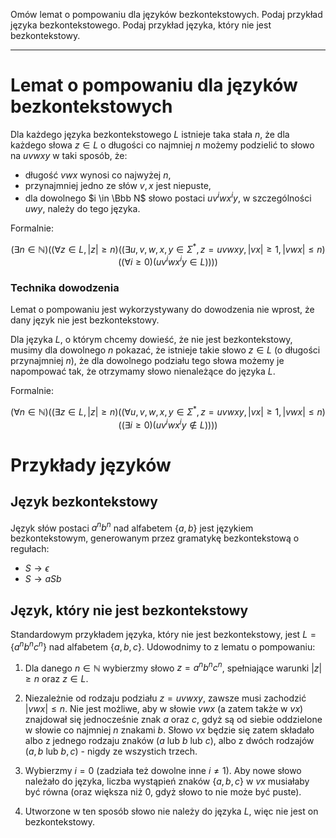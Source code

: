 Omów lemat o pompowaniu dla języków bezkontekstowych. Podaj przykład
języka bezkontekstowego. Podaj przykład języka, który nie jest bezkontekstowy.

---

# Lemat o pompowaniu dla języków bezkontekstowych

Dla każdego języka bezkontekstowego $L$ istnieje taka stała $n$, że dla każdego słowa $z \in L$ o długości co najmniej $n$ możemy podzielić to słowo na $uvwxy$ w taki sposób, że:

* długość $vwx$ wynosi co najwyżej $n$,
* przynajmniej jedno ze słów $v, x$ jest niepuste,
* dla dowolnego $i \in \Bbb N$ słowo postaci $uv^iwx^iy$, w szczególności $uwy$, należy do tego języka.

Formalnie:

$$(\exists n \in \mathbb{N}) ((\forall z \in L, |z| \geq n) ((\exists u, v, w, x, y \in \Sigma^{\ast}, z = uvwxy, |vx| \geq 1, |vwx| \leq n) ((\forall i \geq 0) (uv^iwx^iy \in L))))$$

### Technika dowodzenia
Lemat o pompowaniu jest wykorzystywany do dowodzenia nie wprost, że dany język nie jest bezkontekstowy.

Dla języka $L$, o którym chcemy dowieść, że nie jest bezkontekstowy, musimy dla dowolnego $n$ pokazać, że istnieje takie słowo $z \in L$ (o długości przynajmniej $n$), że dla dowolnego podziału tego słowa możemy je napompować tak, że otrzymamy słowo nienależące do języka $L$.

Formalnie:

$$(\forall n \in \mathbb{N}) ((\exists z \in L, |z| \geq n) ((\forall u, v, w, x, y \in \Sigma^{\ast}, z = uvwxy, |vx| \geq 1, |vwx| \leq n) ((\exists i \geq 0) (uv^iwx^iy \notin L))))$$

# Przykłady języków

## Język bezkontekstowy
Język słów postaci $a^nb^n$ nad alfabetem $\{a, b\}$ jest językiem bezkontekstowym, generowanym przez gramatykę bezkontekstową o regułach:

* $S \rightarrow \epsilon$
* $S \rightarrow aSb$

## Język, który nie jest bezkontekstowy
Standardowym przykładem języka, który nie jest bezkontekstowy, jest $L = \{a^nb^nc^n\}$ nad alfabetem $\{a, b, c\}$. Udowodnimy to z lematu o pompowaniu:

1. Dla danego $n \in \mathbb{N}$ wybierzmy słowo $z = a^nb^nc^n$, spełniające warunki $|z| \geq n$ oraz $z \in L$.

2. Niezależnie od rodzaju podziału $z = uvwxy$, zawsze musi zachodzić $|vwx| \leq n$. Nie jest możliwe, aby w słowie $vwx$ (a zatem także w $vx$) znajdował się jednocześnie znak $a$ oraz $c$, gdyż są od siebie oddzielone w słowie co najmniej $n$ znakami $b$. Słowo $vx$ będzie się zatem składało albo z jednego rodzaju znaków ($a$ lub $b$ lub $c$), albo z dwóch rodzajów ($a, b$ lub $b, c$) - nigdy ze wszystich trzech.

3. Wybierzmy $i = 0$ (zadziała też dowolne inne $i \neq 1$). Aby nowe słowo należało do języka, liczba wystąpień znaków $\{a, b, c\}$ w $vx$ musiałaby być równa (oraz większa niż 0, gdyż słowo to nie może być puste).
4. Utworzone w ten sposób słowo nie należy do języka $L$, więc nie jest on bezkontekstowy.
